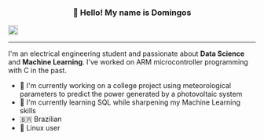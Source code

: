 <h3 align="center">👋 Hello! My name is Domingos</h3>
 
<a href="https://linkedin.com/in/domingospg">
  <img align="center" alt="LinkedIn" width="20px" src="https://simpleicons.now.sh/linkedin/495f7e" />
</a>
</p>

-------------------------------------

I'm an electrical engineering student and passionate about **Data Science** and **Machine Learning**. I've worked on ARM microcontroller programming with C in the past.


  - 🔭 I'm currently working on a college project using meteorological parameters to predict the power generated by a photovoltaic system
  - 🌱 I'm currently learning SQL while sharpening my Machine Learning skills
  - 🇧🇷 Brazilian
  - 🐧 Linux user
  


<!--
**domingosp/domingosp** is a ✨ _special_ ✨ repository because its `README.md` (this file) appears on your GitHub profile.

Here are some ideas to get you started:

- 🔭 I’m currently working on ...
- 🌱 I’m currently learning ...
- 👯 I’m looking to collaborate on ...
- 🤔 I’m looking for help with ...
- 💬 Ask me about ...
- 📫 How to reach me: ...
- 😄 Pronouns: ...
- ⚡ Fun fact: ...
<p align="center">
  <a href="">Linkedin</a> •
  <a href="">Twitter</a>
</p>
-->


